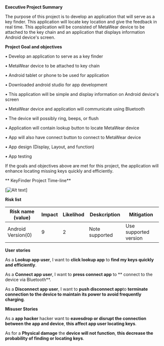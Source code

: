 **Executive Project Summary**

The purpose of this project is to develop an application that will serve as a key finder. 
This application will locate key location and give the feedback in real time. 
This application will be consisted of MetaWear device to be attached to the key chain and an application that displays information Android device's screen.

**Project Goal and objectives**

• Develop an application to serve as a key finder

• MetaWear device to be attached to key chain

• Android tablet or phone to be used for application

• Downloaded android studio for app development

• This application will be simple and display information on Android device's screen

• MetaWear device and application will communicate using Bluetooth

• The device will possibly ring, beeps, or flush 

• Application will contain lookup button to locate MetaWear device

• App will also have connect button to connect to MetaWear device

• App design (Display, Layout, and function)

• App testing

If the goals and objectives above are met for this project, 
the application will enhance locating missing keys quickly and efficiently.

** KeyFinder Project Time-line**

[![Alt text](/C:\Users\LenovoLap\Desktop\AndroidKeyFinderproject\ProjectTimeline.jpg?raw=true)]

**Risk list**


| Risk name (value)  | Impact | Likelihod | Deskcription | Mitigation |
| ------------- | ------------- | ------- | ------------ | ---------- |
| Android Version(0)  | 9 | 2 | Note supported | Use supported version |


**User stories**

As a **Lookup app user**, I want to **click lookup app** to **find my keys quickly and efficiently**.

As a **Connect app user**, I want to **press connect app** to ** connect to the device via Bluetooth**.

As a **Disconnect app user**, I want to **push disconnect app**to **terminate connection to the device to maintain its power to avoid frequently charging**.


**Misuser Stories**

As a **app hacker** hacker want to **eavesdrop or disrupt the connection between the app and device**, **this affect app user locating keys**.

As for a **Physical damage** the **device will not function**, **this decrease the probability of finding or locating keys**.

